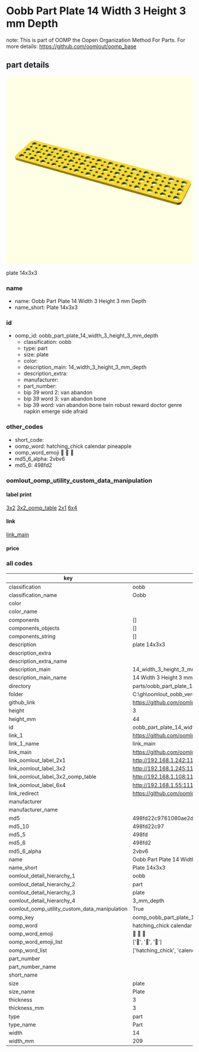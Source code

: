 # Oobb Part Plate 14 Width 3 Height 3 mm Depth  

note: This is part of OOMP the Oopen Organization Method For Parts. For more details: https://github.com/oomlout/oomp_base

##  part details
  

[![](3dpr.png)](3dpr.png)

plate 14x3x3



### name
* name: Oobb Part Plate 14 Width 3 Height 3 mm Depth
* name_short: Plate 14x3x3 
### id
* oomp_id: oobb_part_plate_14_width_3_height_3_mm_depth
  * classification: oobb
  * type: part
  * size: plate
  * color: 
  * description_main: 14_width_3_height_3_mm_depth
  * description_extra: 
  * manufacturer: 
  * part_number: 
  * bip 39 word 2: van abandon
  * bip 39 word 3: van abandon bone
  * bip 39 word: van abandon bone twin robust reward doctor genre napkin emerge side afraid

### other_codes
* short_code: 
* oomp_word: hatching_chick calendar pineapple
* oomp_word_emoji :hatching_chick: :calendar: :pineapple:
* md5_6_alpha: 2vbv6
* md5_6: 498fd2






### oomlout_oomp_utility_custom_data_manipulation
#### label print
[3x2](http://192.168.1.245:1112/?label=oomp%202vbv6)
[3x2_oomp_table](http://192.168.1.108:1112/?label=oomp%202vbv6)
[2x1](http://192.168.1.242:1112/?label=oomp%202vbv6)
[6x4](http://192.168.1.55:1112/?label=oomp%202vbv6)    

#### link

[link_main](https://github.com/oomlout/oomlout_oobb_version_4_generated_parts/tree/main/navigation_oomp/oobb/part/plate/14_width_3_height_3_mm_depth/part)                              

#### price







### all codes 
| key | value |  
| --- | --- |  
| classification | oobb |  
| classification_name | Oobb |  
| color |  |  
| color_name |  |  
| components | [] |  
| components_objects | [] |  
| components_string | [] |  
| description | plate 14x3x3 |  
| description_extra |  |  
| description_extra_name |  |  
| description_main | 14_width_3_height_3_mm_depth |  
| description_main_name | 14 Width 3 Height 3 mm Depth |  
| directory | parts/oobb_part_plate_14_width_3_height_3_mm_depth |  
| folder | C:\gh\oomlout_oobb_version_4_generated_parts\parts\oobb_part_plate_14_width_3_height_3_mm_depth |  
| github_link | https://github.com/oomlout/oomlout_oomp_part_src/tree/main/parts/oobb_part_plate_14_width_3_height_3_mm_depth |  
| height | 3 |  
| height_mm | 44 |  
| id | oobb_part_plate_14_width_3_height_3_mm_depth |  
| link_1 | https://github.com/oomlout/oomlout_oobb_version_4_generated_parts/tree/main/navigation_oomp/oobb/part/plate/14_width_3_height_3_mm_depth/part |  
| link_1_name | link_main |  
| link_main | https://github.com/oomlout/oomlout_oobb_version_4_generated_parts/tree/main/navigation_oomp/oobb/part/plate/14_width_3_height_3_mm_depth/part |  
| link_oomlout_label_2x1 | http://192.168.1.242:1112/?label=oomp%202vbv6 |  
| link_oomlout_label_3x2 | http://192.168.1.245:1112/?label=oomp%202vbv6 |  
| link_oomlout_label_3x2_oomp_table | http://192.168.1.108:1112/?label=oomp%202vbv6 |  
| link_oomlout_label_6x4 | http://192.168.1.55:1112/?label=oomp%202vbv6 |  
| link_redirect | https://github.com/oomlout/oomlout_oobb_version_4_generated_parts/tree/main/parts/oobb_plate_14_03_03 |  
| manufacturer |  |  
| manufacturer_name |  |  
| md5 | 498fd22c9761080ae2ddaeb632800789 |  
| md5_10 | 498fd22c97 |  
| md5_5 | 498fd |  
| md5_6 | 498fd2 |  
| md5_6_alpha | 2vbv6 |  
| name | Oobb Part Plate 14 Width 3 Height 3 mm Depth |  
| name_short | Plate 14x3x3  |  
| oomlout_detail_hierarchy_1 | oobb |  
| oomlout_detail_hierarchy_2 | part |  
| oomlout_detail_hierarchy_3 | plate |  
| oomlout_detail_hierarchy_4 | 3_mm_depth |  
| oomlout_oomp_utility_custom_data_manipulation | True |  
| oomp_key | oomp_oobb_part_plate_14_width_3_height_3_mm_depth |  
| oomp_word | hatching_chick calendar pineapple |  
| oomp_word_emoji | :hatching_chick: :calendar: :pineapple: |  
| oomp_word_emoji_list | [':hatching_chick:', ':calendar:', ':pineapple:'] |  
| oomp_word_list | ['hatching_chick', 'calendar', 'pineapple'] |  
| part_number |  |  
| part_number_name |  |  
| short_name |  |  
| size | plate |  
| size_name | Plate |  
| thickness | 3 |  
| thickness_mm | 3 |  
| type | part |  
| type_name | Part |  
| width | 14 |  
| width_mm | 209 |  
